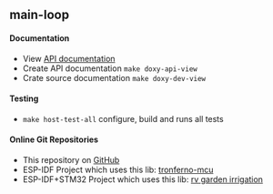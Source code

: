##  main-loop



#### Documentation
   *  View [API documentation](https://zwiebert.github.io/main-loop) 
   *  Create API documentation `make doxy-api-view`
   *  Crate source documentation `make doxy-dev-view`

#### Testing  
   *  `make host-test-all`  configure, build and runs all tests

#### Online Git Repositories
   * This repository on [GitHub](https://github.com/zwiebert/main-loop.git)
   * ESP-IDF Project which uses this lib: [tronferno-mcu](https://github.com/zwiebert/tronferno-mcu.git)
   * ESP-IDF+STM32 Project which uses this lib: [rv garden irrigation](https://github.com/zwiebert/irrigation_control.git)

